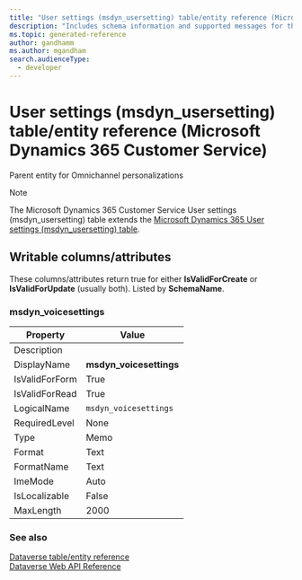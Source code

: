 ```yaml
---
title: "User settings (msdyn_usersetting) table/entity reference (Microsoft Dynamics 365 Customer Service)"
description: "Includes schema information and supported messages for the User settings (msdyn_usersetting) table/entity with Microsoft Dynamics 365 Customer Service."
ms.topic: generated-reference
author: gandhamm
ms.author: mgandham
search.audienceType: 
  - developer
---
```


# User settings (msdyn_usersetting) table/entity reference (Microsoft Dynamics 365 Customer Service)

Parent entity for Omnichannel personalizations

> [!NOTE]
> The Microsoft Dynamics 365 Customer Service User settings (msdyn_usersetting) table extends the [Microsoft Dynamics 365 User settings (msdyn_usersetting) table](/dynamics365/developer/reference/entities/msdyn_usersetting).



## Writable columns/attributes

These columns/attributes return true for either **IsValidForCreate** or **IsValidForUpdate** (usually both). Listed by **SchemaName**.

### <a name="BKMK_msdyn_voicesettings"></a> msdyn_voicesettings

|Property|Value|
|---|---|
|Description||
|DisplayName|**msdyn\_voicesettings**|
|IsValidForForm|True|
|IsValidForRead|True|
|LogicalName|`msdyn_voicesettings`|
|RequiredLevel|None|
|Type|Memo|
|Format|Text|
|FormatName|Text|
|ImeMode|Auto|
|IsLocalizable|False|
|MaxLength|2000|




### See also

[Dataverse table/entity reference](/power-apps/developer/data-platform/reference/about-entity-reference)  
[Dataverse Web API Reference](/power-apps/developer/data-platform/webapi/reference/about)   

